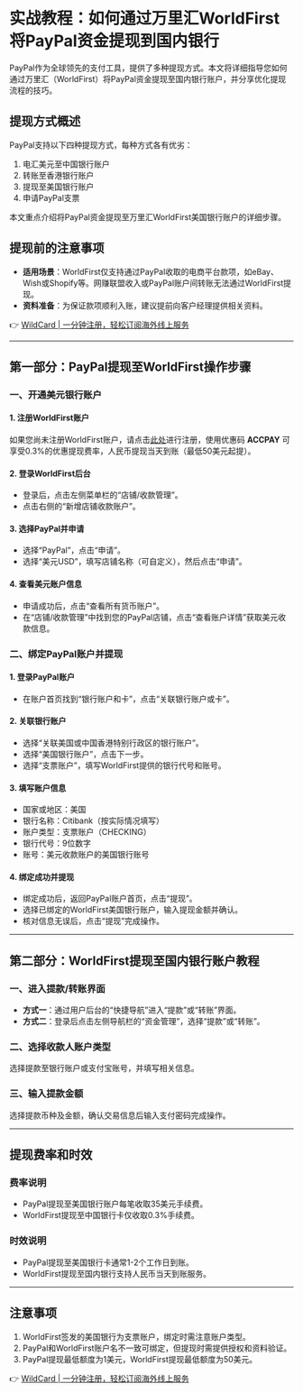 # 实战教程：如何通过万里汇WorldFirst将PayPal资金提现到国内银行

PayPal作为全球领先的支付工具，提供了多种提现方式。本文将详细指导您如何通过万里汇（WorldFirst）将PayPal资金提现至国内银行账户，并分享优化提现流程的技巧。

## 提现方式概述

PayPal支持以下四种提现方式，每种方式各有优劣：

1. 电汇美元至中国银行账户
2. 转账至香港银行账户
3. 提现至美国银行账户
4. 申请PayPal支票

本文重点介绍将PayPal资金提现至万里汇WorldFirst美国银行账户的详细步骤。

## 提现前的注意事项

- **适用场景**：WorldFirst仅支持通过PayPal收取的电商平台款项，如eBay、Wish或Shopify等。网赚联盟收入或PayPal账户间转账无法通过WorldFirst提现。
- **资料准备**：为保证款项顺利入账，建议提前向客户经理提供相关资料。

👉 [WildCard | 一分钟注册，轻松订阅海外线上服务](https://bbtdd.com/WildCard)

---

## 第一部分：PayPal提现至WorldFirst操作步骤

### 一、开通美元银行账户

#### 1. 注册WorldFirst账户

如果您尚未注册WorldFirst账户，请点击[此处](https://bbtdd.com/WildCard)进行注册，使用优惠码 **ACCPAY** 可享受0.3%的优惠提现费率，人民币提现当天到账（最低50美元起提）。

#### 2. 登录WorldFirst后台

- 登录后，点击左侧菜单栏的“店铺/收款管理”。
- 点击右侧的“新增店铺收款账户”。

#### 3. 选择PayPal并申请

- 选择“PayPal”，点击“申请”。
- 选择“美元USD”，填写店铺名称（可自定义），然后点击“申请”。

#### 4. 查看美元账户信息

- 申请成功后，点击“查看所有货币账户”。
- 在“店铺/收款管理”中找到您的PayPal店铺，点击“查看账户详情”获取美元收款信息。

### 二、绑定PayPal账户并提现

#### 1. 登录PayPal账户

- 在账户首页找到“银行账户和卡”，点击“关联银行账户或卡”。

#### 2. 关联银行账户

- 选择“关联美国或中国香港特别行政区的银行账户”。
- 选择“美国银行账户”，点击下一步。
- 选择“支票账户”，填写WorldFirst提供的银行代号和账号。

#### 3. 填写账户信息

- 国家或地区：美国
- 银行名称：Citibank（按实际情况填写）
- 账户类型：支票账户（CHECKING）
- 银行代号：9位数字
- 账号：美元收款账户的美国银行账号

#### 4. 绑定成功并提现

- 绑定成功后，返回PayPal账户首页，点击“提现”。
- 选择已绑定的WorldFirst美国银行账户，输入提现金额并确认。
- 核对信息无误后，点击“提现”完成操作。

---

## 第二部分：WorldFirst提现至国内银行账户教程

### 一、进入提款/转账界面

- **方式一**：通过用户后台的“快捷导航”进入“提款”或“转账”界面。
- **方式二**：登录后点击左侧导航栏的“资金管理”，选择“提款”或“转账”。

### 二、选择收款人账户类型

选择提款至银行账户或支付宝账号，并填写相关信息。

### 三、输入提款金额

选择提款币种及金额，确认交易信息后输入支付密码完成操作。

---

## 提现费率和时效

### 费率说明

- PayPal提现至美国银行账户每笔收取35美元手续费。
- WorldFirst提现至中国银行卡仅收取0.3%手续费。

### 时效说明

- PayPal提现至美国银行卡通常1-2个工作日到账。
- WorldFirst提现至国内银行支持人民币当天到账服务。

---

## 注意事项

1. WorldFirst签发的美国银行为支票账户，绑定时需注意账户类型。
2. PayPal和WorldFirst账户名不一致可绑定，但提现时需提供授权和资料验证。
3. PayPal提现最低额度为1美元，WorldFirst提现最低额度为50美元。

👉 [WildCard | 一分钟注册，轻松订阅海外线上服务](https://bbtdd.com/WildCard)